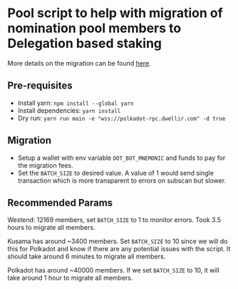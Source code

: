 # Pool script to help with migration of nomination pool members to Delegation based staking

More details on the migration can be
found [here](https://support.polkadot.network/support/solutions/articles/65000188140-changes-for-nomination-pool-members-and-opengov-participation).

## Pre-requisites

- Install yarn: `npm install --global yarn`
- Install dependencies: `yarn install`
- Dry run: `yarn run main -e "wss://polkadot-rpc.dwellir.com" -d true`

## Migration

- Setup a wallet with env variable `DOT_BOT_MNEMONIC` and funds to pay for the migration fees.
- Set the `BATCH_SIZE` to desired value. A value of 1 would send single transaction which is more transparent to errors
  on
  subscan but slower.

## Recommended Params

Westend: 12169 members, set `BATCH_SIZE` to 1 to monitor errors. Took 3.5 hours to migrate all members.

Kusama has around ~3400 members. Set `BATCH_SIZE` to 10 since we will do this for Polkadot and know if there are any
potential issues with the script. It should take around 6 minutes to migrate all members.

Polkadot has around ~40000 members. If we set `BATCH_SIZE` to 10, it will take around 1 hour to migrate all members.
